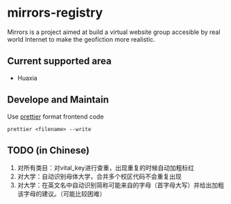 # mirrors-registry

Mirrors is a project aimed at build a virtual website group accesible by real world Internet to make the geofiction more realistic.

## Current supported area

* Huaxia


## Develope and Maintain

Use [prettier](https://prettier.io/) format frontend code

```commandline
prettier <filename> --write
```

## TODO (in Chinese)

1. 对所有类目：对vital_key进行查重，出现重复的时候自动加粗标红
2. 对大学：自动识别母体大学，合并多个校区代码不会重复出现
3. 对大学：在英文名中自动识别简称可能来自的字母（首字母大写）并给出加粗该字母的建议。（可能比较困难）


